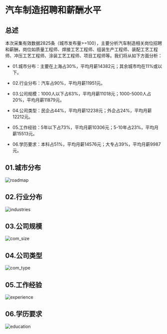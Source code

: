 # 汽车制造招聘和薪酬水平

## 总述

本次采集有效数据2825条（城市发布量\>=100），主要分析汽车制造相关岗位招聘和薪酬，岗位如质量工程师、焊接工艺工程师、组装生产工程师、装配工艺工程师、冲压工艺工程师、涂装工艺工程师、项目工程师等。我们将从如下方面分析：

-   01.城市分布：主要在上海占30%，平均月薪14382元；其余城市均在11%或以下。

-   02.行业分布：汽车占90%，平均月薪11951元。

-   03.公司规模：1000人以下占63%，平均月薪11018元；1000-5000人占20%，平均月薪11879元。

-   04.公司类型：民企占44%，平均月薪12238元；外企占24%，平均月薪12212元。

-   05.工作经验：5年以下占73%，平均月薪10306元；5-10年占23%，平均月薪15513元。

-   06.学历要求：本科占51%，平均月薪14576元；大专占39%，平均月薪9987元。

## 01.城市分布

![roadmap](PIC21/Rplot01_roadmap.png)

## 02.行业分布

![industries](PIC21/Rplot02_industries.png)

## 03.公司规模

![com_size](PIC21/Rplot03_com_size.png)

## 04.公司类型

![com_type](PIC21/Rplot04_com_type.png)

## 05.工作经验

![experience](PIC21/Rplot05_experience.png)

## 06.学历要求

![education](PIC21/Rplot06_education.png)
